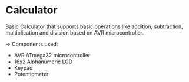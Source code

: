 # Calculator

Basic Calculator that supports basic operations like addition, subtraction, multiplication and division based on AVR microcontroller.
 
 -> Components used:
 - AVR ATmega32 microcontroller
 - 16x2 Alphanumeric LCD
 - Keypad
 - Potentiometer
